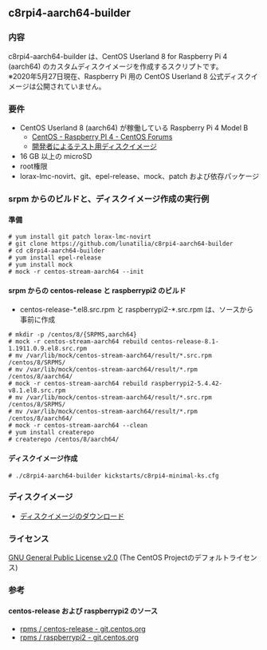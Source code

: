 ## c8rpi4-aarch64-builder

### 内容
c8rpi4-aarch64-builder は、CentOS Userland 8 for Raspberry Pi 4 (aarch64) のカスタムディスクイメージを作成するスクリプトです。  
※2020年5月27日現在、Raspberry Pi 用の CentOS Userland 8 公式ディスクイメージは公開されていません。

### 要件
- CentOS Userland 8 (aarch64) が稼働している Raspberry Pi 4 Model B
    - [CentOS - Raspberry PI 4 - CentOS Forums](https://forums.centos.org/viewtopic.php?f=55&t=73495)
    - [開発者によるテスト用ディスクイメージ](https://people.centos.org/pgreco/CentOS-Userland-8-stream-aarch64-RaspberryPI-Minimal-4/)
- 16 GB 以上の microSD
- root権限
- lorax-lmc-novirt、git、epel-release、mock、patch および依存パッケージ

### srpm からのビルドと、ディスクイメージ作成の実行例

#### 準備

```
# yum install git patch lorax-lmc-novirt
# git clone https://github.com/lunatilia/c8rpi4-aarch64-builder
# cd c8rpi4-aarch64-builder
# yum install epel-release
# yum install mock
# mock -r centos-stream-aarch64 --init
```

#### srpm からの centos-release と raspberrypi2 のビルド

- centos-release-\*.el8.src.rpm と raspberrypi2-\*.src.rpm は、ソースから事前に作成

```
# mkdir -p /centos/8/{SRPMS,aarch64}
# mock -r centos-stream-aarch64 rebuild centos-release-8.1-1.1911.0.9.el8.src.rpm
# mv /var/lib/mock/centos-stream-aarch64/result/*.src.rpm /centos/8/SRPMS/
# mv /var/lib/mock/centos-stream-aarch64/result/*.rpm /centos/8/aarch64/
# mock -r centos-stream-aarch64 rebuild raspberrypi2-5.4.42-v8.1.el8.src.rpm
# mv /var/lib/mock/centos-stream-aarch64/result/*.src.rpm /centos/8/SRPMS/
# mv /var/lib/mock/centos-stream-aarch64/result/*.rpm /centos/8/aarch64/
# mock -r centos-stream-aarch64 --clean
# yum install createrepo
# createrepo /centos/8/aarch64/
```

#### ディスクイメージ作成

```
# ./c8rpi4-aarch64-builder kickstarts/c8rpi4-minimal-ks.cfg
```

### ディスクイメージ
- [ディスクイメージのダウンロード](https://github.com/lunatilia/c8rpi4-aarch64-builder/releases/tag/0.1.0-20200527)

### ライセンス
[GNU General Public License v2.0](https://github.com/lunatilia/c8rpi4-aarch64-builder/blob/master/LICENSE) (The CentOS Projectのデフォルトライセンス)

### 参考

#### centos-release および raspberrypi2 のソース

- [rpms / centos-release - git.centos.org](https://git.centos.org/rpms/centos-release)
- [rpms / raspberrypi2 - git.centos.org](https://git.centos.org/rpms/raspberrypi2)
